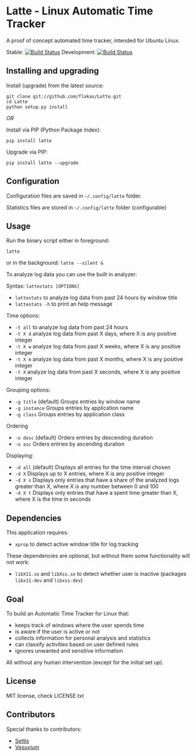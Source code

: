 Latte - Linux Automatic Time Tracker
====================================

A proof of concept automated time tracker, intended for Ubuntu Linux.

Stable: [![Build Status](https://secure.travis-ci.org/flakas/Latte.png?branch=master)](http://travis-ci.org/flakas/Latte)
Development: [![Build Status](https://secure.travis-ci.org/flakas/Latte.png?branch=development)](http://travis-ci.org/flakas/Latte)


Installing and upgrading
-----------------------

Install (upgrade) from the latest source:

```
git clone git://github.com/flakas/Latte.git
cd Latte
python setup.py install
```

*OR*

Install via PIP (Python Package Index):

```
pip install latte
```

Upgrade via PIP:

```
pip install latte --upgrade
```

Configuration
-------------

Configuration files are saved in `~/.config/latte` folder.

Statistics files are stored in `~/.config/latte` folder (configurable)

Usage
-----

Run the binary script either in foreground:

`latte`

or in the background:
`latte --silent &`

To analyze log data you can use the built in analyzer:

Syntax: `lattestats [OPTIONS]`

- `lattestats` to analyze log data from past 24 hours by window title
- `lattestats -h` to print an help message

Time options:
- `-t all` to analyze log data from past 24 hours
- `-t X d` analyze log data from past X days, where X is any positive integer
- `-t X w` analyze log data from past X weeks, where X is any positive integer
- `-t X m` analyze log data from past X months, where X is any positive integer
- `-t X` analyze log data from past X seconds, where X is any positive integer

Grouping options:

- `-g title` (default) Groups entries by window name
- `-g instance` Groups entries by application name
- `-g class` Groups entries by application class

Ordering

- `-o desc` (default) Orders entries by descending duration
- `-o asc` Orders entries by ascending duration

Displaying:

- `-d all` (default) Displays all entries for the time interval chosen
- `-d X` Displays up to X entries, where X is any positive integer
- `-d X s` Displays only entries that have a share of the analyzed logs greater than X, where X is any number between 0 and 100
- `-d X t` Displays only entries that have a spent time greater than X, where X is the time in seconds

Dependencies
--------

This application requires:

- `xprop` to detect active window title for log tracking

These dependencies are optional, but without them some functionality will not work:

- `libX11.so` and `libXss.so` to detect whether user is inactive (packages `libx11-dev` and `libxss-dev`)

Goal
----

To build an Automatic Time Tracker for Linux that:

- keeps track of windows where the user spends time
- is aware if the user is active or not
- collects information for personal analysis and statistics
- can classify activities based on user defined rules
- ignores unwanted and sensitive information

All without any human intervention (except for the initial set up).

License
-------

MIT license, check LICENSE.txt

Contributors
------------

Special thanks to contributors:

- [Settis](https://github.com/Settis)
- [Vesuvium](https://github.com/Vesuvium)
